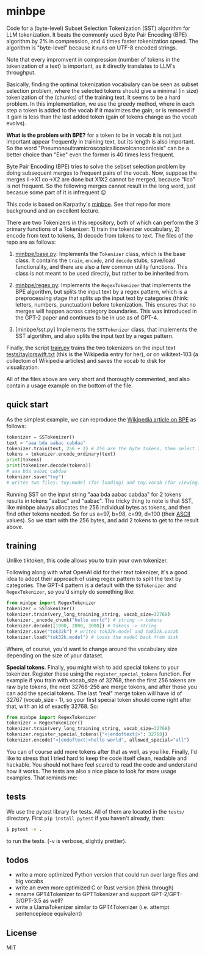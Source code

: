 # minbpe

Code for a (byte-level) Subset Selection Tokenization (SST) algorithm for LLM tokenization. It beats the commonly used Byte Pair Encoding (BPE) algorithm by 2% in compression, and 4 times faster tokenization speed.
The algorithm is "byte-level" because it runs on UTF-8 encoded strings.

Note that every impromvent in compression (number of tokens in the tokenization of a text) is important, as it directly translates to  LLM's throughput.

Basically, finding the optimal tokenization vocabulary can be seen as subset selection problem, where the selected tokens should give a minimal (in size) tokenization of the (chunks) of the training text. It seems to be a hard problem. In this implementation, we use the greedy method, where in each step a token is added to the vocab if it maximizes the gain, or is removed if it gain is less than the last added token (gain of tokens change as the vocab evolvs).

**What is the problem with BPE?**
for a token to be in vocab it is not just important appear frequently in training text, but its length is also important. So the word "Pneumonoultramicroscopicsilicovolcanoconiosis" can be a better choice than "Eke" even the former is 40 times less frequent.

Byte Pair Encoding (BPE) tries to solve the sebset selection problem by doing subsequent merges to frequent pairs of the vocab.
Now, suppose the merges li->X1 co->X2 are done but X1X2 cannot be merged, because "lico" is not frequent. So the following merges cannot result in the long word, just becasue some part of it is infrequent ☹️


This code is based on Karpathy's [minbpe](https://github.com/karpathy/minbpe). See that repo for more background and an excellent lecture.

There are two Tokenizers in this repository, both of which can perform the 3 primary functions of a Tokenizer: 1) train the tokenizer vocabulary, 2) encode from text to tokens, 3) decode from tokens to text. The files of the repo are as follows:

1. [minbpe/base.py](minbpe/base.py): Implements the `Tokenizer` class, which is the base class. It contains the `train`, `encode`, and `decode` stubs, save/load functionality, and there are also a few common utility functions. This class is not meant to be used directly, but rather to be inherited from.
<!-- 2. [minbpe/basic.py](minbpe/basic.py): Implements the `BasicTokenizer`, the simplest implementation of the BPE algorithm that runs directly on text.  -->
2. [minbpe/regex.py](minbpe/regex.py): Implements the `RegexTokenizer` that implements the BPE algorithm, but splits the input text by a regex pattern, which is a preprocessing stage that splits up the input text by categories (think: letters, numbers, punctuation) before tokenization. This ensures that no merges will happen across category boundaries. This was introduced in the GPT-2 paper and continues to be in use as of GPT-4.
<!-- 4. [minbpe/gpt4.py](minbpe/gpt4.py): Implements the `GPT4Tokenizer`. This class is a light wrapper around the `RegexTokenizer` (2, above) that exactly reproduces the tokenization of GPT-4 in the [tiktoken](https://github.com/openai/tiktoken) library. The wrapping handles some details around recovering the exact merges in the tokenizer, and the handling of some unfortunate (and likely historical?) 1-byte token permutations. -->
3. [minbpe/sst.py] Implements the `SSTTokenizer` class, that implements the SST algortihm, and also splits the input text by a regex pattern.

Finally, the script [train.py](train.py) trains the two tokenizers on the input text [tests/taylorswift.txt](tests/taylorswift.txt) (this is the Wikipedia entry for her), or on wikitext-103 (a collectoin of Wikipedia articles) and saves the vocab to disk for visualization.

All of the files above are very short and thoroughly commented, and also contain a usage example on the bottom of the file.

## quick start

As the simplest example, we can reproduce the [Wikipedia article on BPE](https://en.wikipedia.org/wiki/Byte_pair_encoding) as follows:

```python
tokenizer = SSTokenizer()
text = "aaa bda aabac cabdaa"
tokenizer.train(text, 256 + 2) # 256 are the byte tokens, then select 2 tokens
tokens = tokenizer.encode_ordinary(text)
print(tokens)
print(tokenizer.decode(tokens))
# aaa bda aabac cabdaa
tokenizer.save("toy")
# writes two files: toy.model (for loading) and toy.vocab (for viewing)
```

Running SST on the input string "aaa bda aabac cabdaa" for 2 tokens results in tokens "aabac" and  "aabac". The tricky thing to note is that SST, like minbpe always allocates the 256 individual bytes as tokens, and then find other tokens needed. So for us a=97, b=98, c=99, d=100 (their [ASCII](https://www.asciitable.com) values). So we start with the 256 bytes, and add 2 tokens to get to the result above.

## training

Unlike tiktoken, this code allows you to train your own tokenizer.

Following along with what OpenAI did for their text tokenizer, it's a good idea to adopt their approach of using regex pattern to split the text by categories. The GPT-4 pattern is a default with the `SSTokenizer` and `RegexTokenizer`, so you'd simply do something like:

```python
from minbpe import RegexTokenizer
tokenizer = SSTokenizer()
tokenizer.train(very_long_training_string, vocab_size=32768)
tokenizer._encode_chunk("hello world") # string -> tokens
tokenizer.decode([1000, 2000, 3000]) # tokens -> string
tokenizer.save("tok32k") # writes tok32k.model and tok32k.vocab
tokenizer.load("tok32k.model") # loads the model back from disk
```

Where, of course, you'd want to change around the vocabulary size depending on the size of your dataset.

**Special tokens**. Finally, you might wish to add special tokens to your tokenizer. Register these using the `register_special_tokens` function. For example if you train with vocab_size of 32768, then the first 256 tokens are raw byte tokens, the next 32768-256 are merge tokens, and after those you can add the special tokens. The last "real" merge token will have id of 32767 (vocab_size - 1), so your first special token should come right after that, with an id of exactly 32768. So:

```python
from minbpe import RegexTokenizer
tokenizer = RegexTokenizer()
tokenizer.train(very_long_training_string, vocab_size=32768)
tokenizer.register_special_tokens({"<|endoftext|>": 32768})
tokenizer.encode("<|endoftext|>hello world", allowed_special="all")
```

You can of course add more tokens after that as well, as you like. Finally, I'd like to stress that I tried hard to keep the code itself clean, readable and hackable. You should not have feel scared to read the code and understand how it works. The tests are also a nice place to look for more usage examples. That reminds me:

## tests

We use the pytest library for tests. All of them are located in the `tests/` directory. First `pip install pytest` if you haven't already, then:

```bash
$ pytest -v .
```

to run the tests. (-v is verbose, slightly prettier).

## todos

- write a more optimized Python version that could run over large files and big vocabs
- write an even more optimized C or Rust version (think through)
- rename GPT4Tokenizer to GPTTokenizer and support GPT-2/GPT-3/GPT-3.5 as well?
- write a LlamaTokenizer similar to GPT4Tokenizer (i.e. attempt sentencepiece equivalent)

## License
MIT
